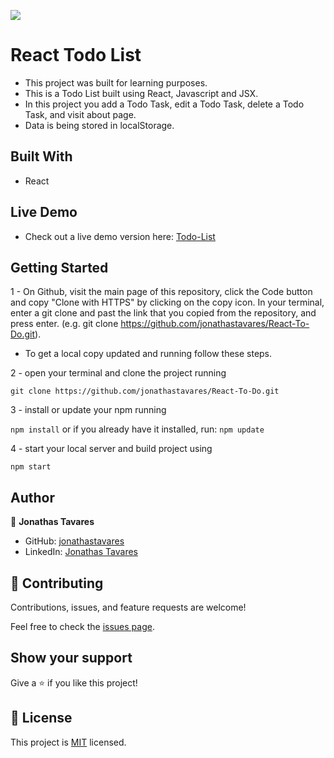 ![](https://img.shields.io/badge/Microverse-blueviolet)

# React Todo List

- This project was built for learning purposes.
- This is a Todo List built using React, Javascript and JSX.
- In this project you add a Todo Task, edit a Todo Task, delete a Todo Task, and visit about page.
- Data is being stored in localStorage.

## Built With

- React

## Live Demo

- Check out a live demo version here: [Todo-List](https://raw.githack.com/jonathastavares/React-To-Do/app/build/index.html)

## Getting Started

1 - On Github, visit the main page of this repository, click the Code button and copy "Clone with HTTPS" by clicking on the copy icon.
In your terminal, enter a git clone and past the link that you copied from the repository, and press enter.
(e.g. git clone https://github.com/jonathastavares/React-To-Do.git).

* To get a local copy updated and running follow these steps.

2 - open your terminal and clone the project running 

`git clone https://github.com/jonathastavares/React-To-Do.git`

3 - install or update your npm running

`npm install` or if you already have it installed, run: `npm update`

4 - start your local server and build project using

`npm start`

## Author

👤 **Jonathas Tavares**

- GitHub: [jonathastavares](https://github.com/jonathastavares)
- LinkedIn: [Jonathas Tavares](https://www.linkedin.com/in/jonathas-tavares-24b8bba3/)

## 🤝 Contributing

Contributions, issues, and feature requests are welcome!

Feel free to check the [issues page](../../issues/).

## Show your support

Give a ⭐️ if you like this project!

## 📝 License

This project is [MIT](./MIT.md) licensed.